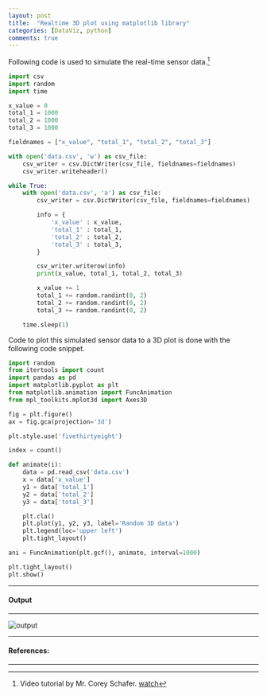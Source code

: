 ```yaml
---
layout: post
title:  "Realtime 3D plot using matplotlib library"
categories: [DataViz, python]
comments: true
---
```




Following code is used to simulate the real-time sensor data.[^1]

~~~python
import csv
import random
import time

x_value = 0
total_1 = 1000
total_2 = 1000
total_3 = 1000

fieldnames = ["x_value", "total_1", "total_2", "total_3"]

with open('data.csv', 'w') as csv_file:
    csv_writer = csv.DictWriter(csv_file, fieldnames=fieldnames)
    csv_writer.writeheader()

while True:
    with open('data.csv', 'a') as csv_file:
        csv_writer = csv.DictWriter(csv_file, fieldnames=fieldnames)

        info = {
            'x_value' : x_value,
            'total_1' : total_1,
            'total_2' : total_2,
            'total_3' : total_3,
        }

        csv_writer.writerow(info)
        print(x_value, total_1, total_2, total_3)

        x_value += 1
        total_1 += random.randint(0, 2)
        total_2 += random.randint(0, 2)
        total_3 += random.randint(0, 2)

    time.sleep(1)

~~~


Code to plot this simulated sensor data to a 3D plot is done with the following code snippet.

~~~python
import random
from itertools import count
import pandas as pd
import matplotlib.pyplot as plt
from matplotlib.animation import FuncAnimation
from mpl_toolkits.mplot3d import Axes3D

fig = plt.figure()
ax = fig.gca(projection='3d')

plt.style.use('fivethirtyeight')

index = count()

def animate(i):
    data = pd.read_csv('data.csv')
    x = data['x_value']
    y1 = data['total_1']
    y2 = data['total_2']
    y3 = data['total_3']

    plt.cla()
    plt.plot(y1, y2, y3, label='Random 3D data')
    plt.legend(loc='upper left')
    plt.tight_layout()

ani = FuncAnimation(plt.gcf(), animate, interval=1000)

plt.tight_layout()
plt.show()

~~~

-----------------------
#### Output
-----------------------
![output](/static/projects/Peek2.gif)


-----------------------
#### References:
-----------------------
[^1]: Video tutorial by Mr. Corey Schafer. [watch](https://www.youtube.com/watch?v=Ercd-Ip5PfQ)
